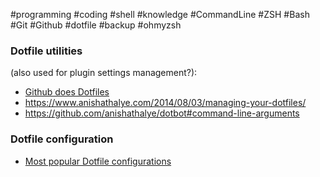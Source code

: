#programming #coding #shell #knowledge #CommandLine #ZSH #Bash #Git #Github #dotfile #backup #ohmyzsh

### Dotfile utilities
(also used for plugin settings management?):
- [Github does Dotfiles](https://dotfiles.github.io)
- https://www.anishathalye.com/2014/08/03/managing-your-dotfiles/
- https://github.com/anishathalye/dotbot#command-line-arguments

### Dotfile configuration
- [Most popular Dotfile configurations](https://github.com/mathiasbynens/dotfiles)